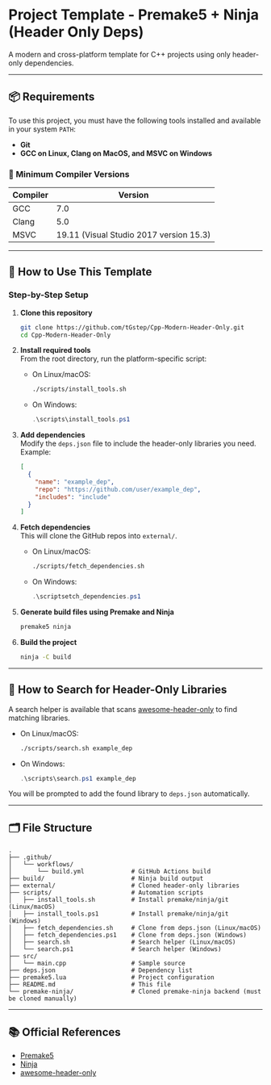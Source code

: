 # Project Template - Premake5 + Ninja (Header Only Deps)

A modern and cross-platform template for C++ projects using only header-only dependencies.

---

## 📦 Requirements

To use this project, you must have the following tools installed and available in your system `PATH`:

- **Git**
- **GCC on Linux, Clang on MacOS, and MSVC on Windows**


### 🧠 Minimum Compiler Versions

| Compiler | Version |
|----------|---------|
| GCC      | 7.0     |
| Clang    | 5.0     |
| MSVC     | 19.11 (Visual Studio 2017 version 15.3) |

---

## 🧪 How to Use This Template

### Step-by-Step Setup

1. **Clone this repository**  
   ```bash
   git clone https://github.com/tGstep/Cpp-Modern-Header-Only.git
   cd Cpp-Modern-Header-Only
   ```

2. **Install required tools**  
   From the root directory, run the platform-specific script:

   - On Linux/macOS:
     ```bash
     ./scripts/install_tools.sh
     ```
   - On Windows:
     ```powershell
     .\scripts\install_tools.ps1
     ```

3. **Add dependencies**  
   Modify the `deps.json` file to include the header-only libraries you need. Example:

   ```json
   [
     {
       "name": "example_dep",
       "repo": "https://github.com/user/example_dep",
       "includes": "include"
     }
   ]
   ```

4. **Fetch dependencies**  
   This will clone the GitHub repos into `external/`.

   - On Linux/macOS:
     ```bash
     ./scripts/fetch_dependencies.sh
     ```
   - On Windows:
     ```powershell
     .\scriptsetch_dependencies.ps1
     ```

5. **Generate build files using Premake and Ninja**
   ```bash
   premake5 ninja
   ```

6. **Build the project**
   ```bash
   ninja -C build
   ```

---

## 🔎 How to Search for Header-Only Libraries

A search helper is available that scans [awesome-header-only](https://github.com/pfultz2/awesome-header-only) to find matching libraries.

- On Linux/macOS:
  ```bash
  ./scripts/search.sh example_dep
  ```
- On Windows:
  ```powershell
  .\scripts\search.ps1 example_dep
  ```

You will be prompted to add the found library to `deps.json` automatically.

---

## 🗂️ File Structure

```plaintext
.
├── .github/
│   └── workflows/
│       └── build.yml             # GitHub Actions build
├── build/                        # Ninja build output
├── external/                     # Cloned header-only libraries
├── scripts/                      # Automation scripts
│   ├── install_tools.sh          # Install premake/ninja/git (Linux/macOS)
│   ├── install_tools.ps1         # Install premake/ninja/git (Windows)
│   ├── fetch_dependencies.sh     # Clone from deps.json (Linux/macOS)
│   ├── fetch_dependencies.ps1    # Clone from deps.json (Windows)
│   ├── search.sh                 # Search helper (Linux/macOS)
│   └── search.ps1                # Search helper (Windows)
├── src/
│   └── main.cpp                  # Sample source
├── deps.json                     # Dependency list
├── premake5.lua                  # Project configuration
├── README.md                     # This file
└── premake-ninja/                # Cloned premake-ninja backend (must be cloned manually)
```

---

## 📚 Official References

- [Premake5](https://premake.github.io/)
- [Ninja](https://ninja-build.org/)
- [awesome-header-only](https://github.com/pfultz2/awesome-header-only)
